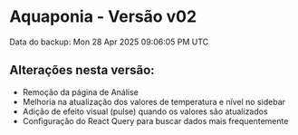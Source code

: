 # Aquaponia - Versão v02

Data do backup: Mon 28 Apr 2025 09:06:05 PM UTC

## Alterações nesta versão:
- Remoção da página de Análise
- Melhoria na atualização dos valores de temperatura e nível no sidebar
- Adição de efeito visual (pulse) quando os valores são atualizados
- Configuração do React Query para buscar dados mais frequentemente
